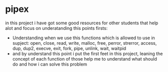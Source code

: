 # pipex
in this project i have got some good resources for other students that help alot and focus on underatanding this points firsts:

- Understanding when we use this functions which is allowed to use in supject:
open, close, read, write,
malloc, free, perror,
strerror, access, dup, dup2,
execve, exit, fork, pipe,
unlink, wait, waitpid
- and by understand this point i put the first feet in this project, leaning the concept of each function of those help me to understand what should do and how i can solve this problem 
